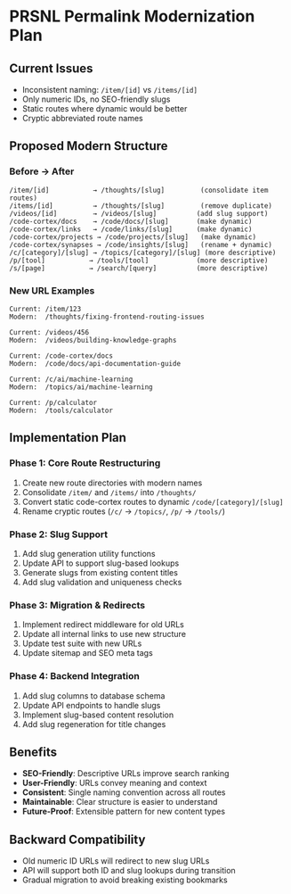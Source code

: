 # PRSNL Permalink Modernization Plan

## Current Issues
- Inconsistent naming: `/item/[id]` vs `/items/[id]`
- Only numeric IDs, no SEO-friendly slugs
- Static routes where dynamic would be better
- Cryptic abbreviated route names

## Proposed Modern Structure

### Before → After

```
/item/[id]           → /thoughts/[slug]         (consolidate item routes)
/items/[id]          → /thoughts/[slug]         (remove duplicate)
/videos/[id]         → /videos/[slug]          (add slug support)
/code-cortex/docs    → /code/docs/[slug]       (make dynamic)
/code-cortex/links   → /code/links/[slug]      (make dynamic)  
/code-cortex/projects → /code/projects/[slug]   (make dynamic)
/code-cortex/synapses → /code/insights/[slug]   (rename + dynamic)
/c/[category]/[slug] → /topics/[category]/[slug] (more descriptive)
/p/[tool]           → /tools/[tool]            (more descriptive)
/s/[page]           → /search/[query]          (more descriptive)
```

### New URL Examples

```
Current: /item/123
Modern:  /thoughts/fixing-frontend-routing-issues

Current: /videos/456  
Modern:  /videos/building-knowledge-graphs

Current: /code-cortex/docs
Modern:  /code/docs/api-documentation-guide

Current: /c/ai/machine-learning
Modern:  /topics/ai/machine-learning

Current: /p/calculator
Modern:  /tools/calculator
```

## Implementation Plan

### Phase 1: Core Route Restructuring
1. Create new route directories with modern names
2. Consolidate `/item/` and `/items/` into `/thoughts/`
3. Convert static code-cortex routes to dynamic `/code/[category]/[slug]`
4. Rename cryptic routes (`/c/` → `/topics/`, `/p/` → `/tools/`)

### Phase 2: Slug Support
1. Add slug generation utility functions
2. Update API to support slug-based lookups
3. Generate slugs from existing content titles
4. Add slug validation and uniqueness checks

### Phase 3: Migration & Redirects  
1. Implement redirect middleware for old URLs
2. Update all internal links to use new structure
3. Update test suite with new URLs
4. Update sitemap and SEO meta tags

### Phase 4: Backend Integration
1. Add slug columns to database schema
2. Update API endpoints to handle slugs
3. Implement slug-based content resolution
4. Add slug regeneration for title changes

## Benefits

- **SEO-Friendly**: Descriptive URLs improve search ranking
- **User-Friendly**: URLs convey meaning and context  
- **Consistent**: Single naming convention across all routes
- **Maintainable**: Clear structure is easier to understand
- **Future-Proof**: Extensible pattern for new content types

## Backward Compatibility

- Old numeric ID URLs will redirect to new slug URLs
- API will support both ID and slug lookups during transition
- Gradual migration to avoid breaking existing bookmarks
